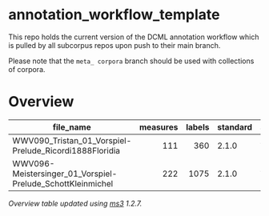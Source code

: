 # annotation_workflow_template

This repo holds the current version of the DCML annotation workflow which is pulled by all subcorpus repos upon push to their main branch. 

Please note that the `meta_ corpora` branch should be used with collections of corpora.


# Overview
|                        file_name                         |measures|labels|standard| annotators |
|----------------------------------------------------------|-------:|-----:|--------|------------|
|WWV090_Tristan_01_Vorspiel-Prelude_Ricordi1888Floridia    |     111|   360|2.1.0   |Adrian Nagel|
|WWV096-Meistersinger_01_Vorspiel-Prelude_SchottKleinmichel|     222|  1075|2.1.0   |Adrian Nagel|


*Overview table updated using [ms3](https://johentsch.github.io/ms3/) 1.2.7.*
